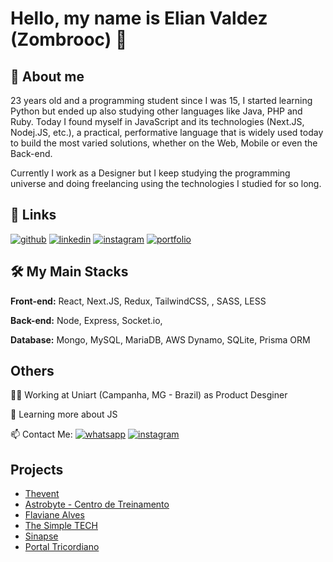 # Hello, my name is Elian Valdez (Zombrooc) 👋


## 🚀 About me

23 years old and a programming student since I was 15, I started learning Python but ended up also studying other languages like Java, PHP and Ruby. Today I found myself in JavaScript and its technologies (Next.JS, Nodej.JS, etc.), a practical, performative language that is widely used today to build the most varied solutions, whether on the Web, Mobile or even the Back-end.

Currently I work as a Designer but I keep studying the programming universe and doing freelancing using the technologies I studied for so long.




## 🔗 Links
[![github](https://img.shields.io/badge/github-333?style=for-the-badge&logo=github&logoColor=white)](https://www.github.com/Zombrooc)
[![linkedin](https://img.shields.io/badge/linkedin-0A66C2?style=for-the-badge&logo=linkedin&logoColor=white)](https://www.linkedin.com/in/elianvaldez09)
[![instagram](https://img.shields.io/badge/instagram-c837ac?style=for-the-badge&logo=instagram&logoColor=white)](https://www.instagram.com/elian.valdez09)
[![portfolio](https://img.shields.io/badge/my_portfolio-000?style=for-the-badge&logo=ko-fi&logoColor=white)](https://thesimpletech.com.br/)

## 🛠 My Main Stacks

**Front-end:** React, Next.JS, Redux, TailwindCSS, , SASS, LESS

**Back-end:** Node, Express, Socket.io, 

**Database:** Mongo, MySQL, MariaDB, AWS Dynamo, SQLite, Prisma ORM


## Others
👩‍💻 Working at Uniart (Campanha, MG - Brazil) as Product Desginer

🧠 Learning more about JS

📫 Contact Me:
[![whatsapp](https://img.shields.io/badge/whatsapp-00db71?style=for-the-badge&logo=whatsapp&logoColor=white)](https://wa.me/5535988777750)
[![instagram](https://img.shields.io/badge/instagram-c837ac?style=for-the-badge&logo=instagram&logoColor=white)](https://www.instagram.com/elian.valdez09)


## Projects

 - [Thevent](https://thevent.vercel.app/)
 - [Astrobyte - Centro de Treinamento](https://astrobyte-tc-next.vercel.app/)
 - [Flaviane Alves](https://flaviane-alves.vercel.app/)
 - [The Simple TECH](https://thesimpletech.com.br)
 - [Sinapse](https://sinapse.thesimpletech.com.br)
 - [Portal Tricordiano](https://portal.thesimpletech.com.br)

